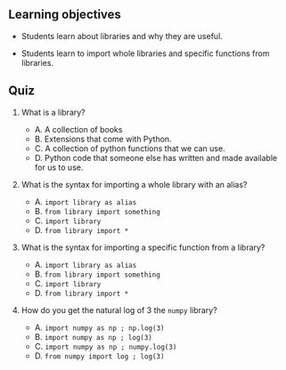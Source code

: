 ## Learning objectives

- Students learn about libraries and why they are useful.

- Students learn to import whole libraries and specific functions from libraries.

## Quiz

1. What is a library?

   - A. A collection of books
   - B. Extensions that come with Python.
   - C. A collection of python functions that we can use.
   - D. Python code that someone else has written and made available for us to use.

1. What is the syntax for importing a whole library with an alias?

   - A. `import library as alias`
   - B. `from library import something`
   - C. `import library`
   - D. `from library import *`

1. What is the syntax for importing a specific function from a library?

   - A. `import library as alias`
   - B. `from library import something`
   - C. `import library`
   - D. `from library import *`

1. How do you get the natural log of 3 the `numpy` library?

   - A. `import numpy as np ; np.log(3)`
   - B. `import numpy as np ; log(3)`
   - C. `import numpy as np ; numpy.log(3)`
   - D. `from numpy import log ; log(3)`
